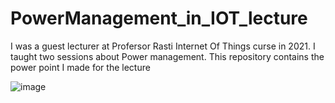 # PowerManagement_in_IOT_lecture
I was a guest lecturer at Profersor Rasti Internet Of Things curse in 2021. I taught two sessions about Power management. This repository contains the power point I made for the lecture

![image](https://github.com/hamidrezaHemati/PowerManagement_in_IOT_lecture/assets/35847115/ef7771e7-3446-4324-9813-1a327003bca4)

